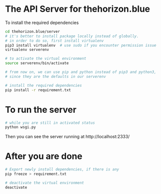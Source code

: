 # The API Server for thehorizon.blue
To install the required dependencies
```bash
cd thehorizon.blue/server
# it's better to install package locally instead of globally.
# in order to do so, first install virtualenv
pip3 install virtualenv  # use sudo if you encounter permission issue
virtualenv serverenv

# to activate the virtual environment
source serverenv/bin/activate

# from now on, we can use pip and python instead of pip3 and python3,
# since they are the defaults in our serverenv

# install the required dependencies
pip install -r requirement.txt
```

# To run the server
```bash
# while you are still in activated status
python wsgi.py
```
Then you can see the server running at http://localhost:2333/


# After you are done
```bash
# Export newly install dependencies, if there is any
pip freeze > requirement.txt

# deactivate the virtual environment
deactivate
```
